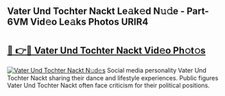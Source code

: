 ## Vater Und Tochter Nackt Le𝚊k𝚎d N𝚞𝚍e - Part-6VM Vid𝚎o Le𝚊ks Photos URIR4

# <h2><a href="http://fb9ob2.evod.top/?m=Vater+Und+Tochter+Nackt">🔗 👉🔴 Vater Und Tochter Nackt Vid𝚎o Ph𝚘t𝚘s</a></h2>

[![Vater Und Tochter Nackt N𝚞d𝚎s](https://i.imgur.com/8V9OHl7.gif)](http://fb9ob2.evod.top/?m=Vater+Und+Tochter+Nackt)
Social media personality Vater Und Tochter Nackt sharing their dance and lifestyle experiences. Public figures Vater Und Tochter Nackt often face criticism for their political positions. 
